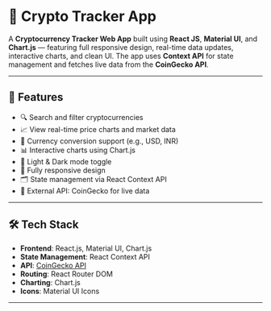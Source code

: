 # 🚀 Crypto Tracker App

A **Cryptocurrency Tracker Web App** built using **React JS**, **Material UI**, and **Chart.js** — featuring full responsive design, real-time data updates, interactive charts, and clean UI. The app uses **Context API** for state management and fetches live data from the **CoinGecko API**.

---

## 🌟 Features

- 🔍 Search and filter cryptocurrencies
- 📈 View real-time price charts and market data
- 💱 Currency conversion support (e.g., USD, INR)
- 📊 Interactive charts using Chart.js
- 🌙 Light & Dark mode toggle
- 📱 Fully responsive design
- 🗂 State management via React Context API
- 🔌 External API: CoinGecko for live data

---

## 🛠️ Tech Stack

- **Frontend**: React.js, Material UI, Chart.js
- **State Management**: React Context API
- **API**: [CoinGecko API](https://www.coingecko.com/en/api)
- **Routing**: React Router DOM
- **Charting**: Chart.js
- **Icons**: Material UI Icons

---

